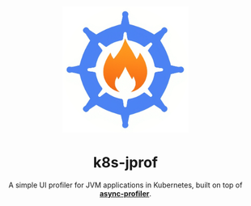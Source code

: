 <p align="center">
  <img src="https://github.com/ZERDICORP/k8s-jprof/blob/master/media/icon.png?raw=true" alt="screenshot" width="250" height="250">
</p>

<h1 align="center">k8s-jprof</h1>

<p align="center">
  A simple UI profiler for JVM applications in Kubernetes, built on top of <strong><a href="https://github.com/async-profiler/async-profiler/">async-profiler</a></strong>.
</p>
